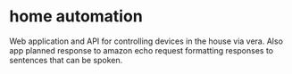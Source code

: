 home automation
===============

Web application and API for controlling devices in the house via vera. Also app planned 
response to amazon echo request formatting responses to sentences that can be spoken.
